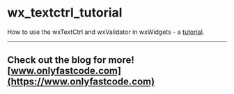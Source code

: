 # wx_textctrl_tutorial

How to use the wxTextCtrl and wxValidator in wxWidgets - a [tutorial](https://www.youtube.com/watch?v=5R1V3a7ib5Q).

---
Check out the blog for more! [www.onlyfastcode.com](https://www.onlyfastcode.com)
---
